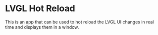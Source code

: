 # LVGL Hot Reload
This is an app that can be used to hot reload the LVGL UI changes in real time and displays them in a window.
